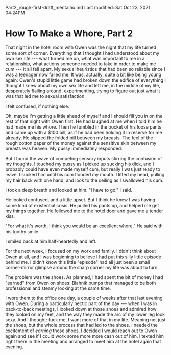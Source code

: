 Part2_rough-first-draft_mentalho.md
Last modified: Sat Oct 23, 2021  04:24PM


# How To Make a Whore, Part 2


That night in the hotel room with Owen was the night that my life turned some sort of corner. Everything that I thought I had understood about my own sex life --- what turned me on, what was important to me in a relationship, what actions someone needed to take in order to make me cum --- it all fell apart. My sexual heuristics that had been so reliable since I was a teenager now failed me. It was, actually, quite a bit like being young again: Owen's stupid little game had broken down the edifice of everything I thought I knew about my own sex life and left me, in the middle of my life, desperately flailing around, experimenting, trying to figure out just what it was that led me to sexual satisfaction.

I felt confused, if nothing else.

Oh, maybe I'm getting a little ahead of myself and I should fill you in on the rest of that night with Owen first. He had laughed at me when I told him he had made me his whore. Then he fumbled in the pocket of his loose pants and came up with a $100 bill, as if he had been holding it in reserve for me already. He 
slipped the folded bill between my breasts. The feel of the rough cotton paper of the money against the sensitive skin between my breasts was heaven. My pussy immediately responded.

But I found the wave of competing sensory inputs stirring the confusion of my thoughts. I touched my pussy as I picked up sucking his dick, and I probably could have even made myself cum, but really I was just ready to leave. I sucked him until his cum flooded my mouth. I lifted my head, pulling my hair back with one hand, and look to the ceiling as I swallowed his cum.

I took a deep breath and looked at him. "I have to go." I said.

He looked confused, and a little upset. But I think he knew I was having some kind of existential crisis. He pulled his pants up, and helped me get my things together. He followed me to the hotel door and gave me a tender kiss.

"For what it's worth, I think you would be an excellent whore." He said with his toothy smile.

I smiled back at him half-heartedly and left.

For the next week, I focused on my work and family. I didn't think about Owen at all, and I was beginning to believe I had put this silly little episode behind me. I didn't know this little "episode" had all just been a small corner-mirror glimpse around the sharp corner my life was about to turn.

The problem was the shoes. As planned, I had spent the bit of money I had "earned" from Owen on shoes: Blahnik pumps that managed to be both professional and steamy looking at the same time.

I wore them to the office one day, a couple of weeks after that last evening with Owen. During a particularly hectic part of the day --- when I was in back-to-back meetings, I looked down at those shoes and admired how they looked on my feet, and the way they made the arc of my lower leg look sexy. And I thought: fuck me, I want more of that in my life. Meaning not just the shoes, but the whole process that had led to the shoes. I needed the excitement of _earning_ those shoes. I decided I would reach out to Owen again and see if I could work some more more cash out of him. I texted him right there in the meeting and arranged to meet him at the hotel again that evening.









